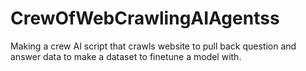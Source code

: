 # CrewOfWebCrawlingAIAgentss
Making a crew AI script that crawls website to pull back question and answer data to make a dataset to finetune a model with.
